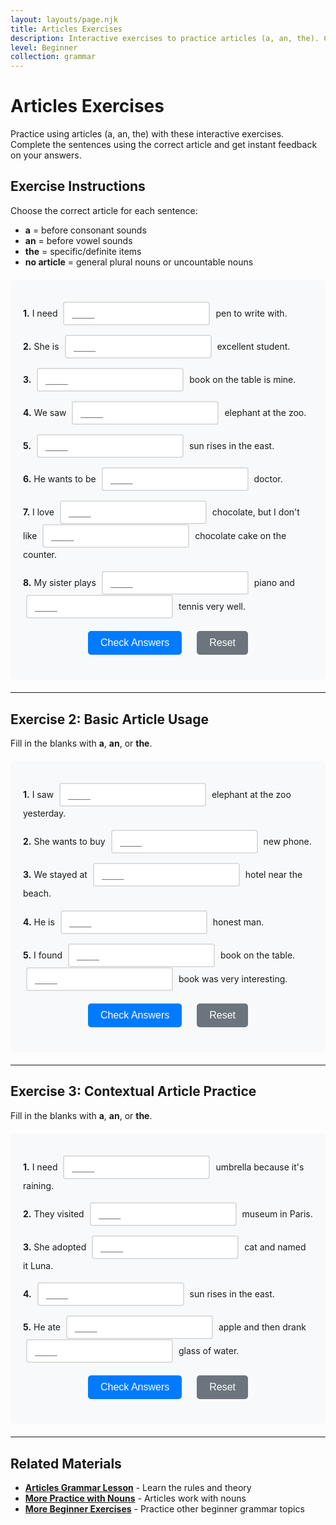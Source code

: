 ```yaml
---
layout: layouts/page.njk
title: Articles Exercises
description: Interactive exercises to practice articles (a, an, the). Complete sentences, get instant feedback, and improve your English grammar skills.
level: Beginner
collection: grammar
---
```


# Articles Exercises

Practice using articles (a, an, the) with these interactive exercises. Complete the sentences using the correct article and get instant feedback on your answers.

## Exercise Instructions

Choose the correct article for each sentence:
- **a** = before consonant sounds
- **an** = before vowel sounds  
- **the** = specific/definite items
- **no article** = general plural nouns or uncountable nouns

<div class="interactive-exercise" id="articles-exercise" data-exercise-id="articles-beginner">
  <div class="exercise-item">
    <p><strong>1.</strong> I need <input type="text" class="fill-blank" data-answer="a" placeholder="____"> pen to write with.</p>
  </div>
  
  <div class="exercise-item">
    <p><strong>2.</strong> She is <input type="text" class="fill-blank" data-answer="an" placeholder="____"> excellent student.</p>
  </div>
  
  <div class="exercise-item">
    <p><strong>3.</strong> <input type="text" class="fill-blank" data-answer="The" placeholder="____"> book on the table is mine.</p>
  </div>
  
  <div class="exercise-item">
    <p><strong>4.</strong> We saw <input type="text" class="fill-blank" data-answer="an" placeholder="____"> elephant at the zoo.</p>
  </div>
  
  <div class="exercise-item">
    <p><strong>5.</strong> <input type="text" class="fill-blank" data-answer="The" placeholder="____"> sun rises in the east.</p>
  </div>
  
  <div class="exercise-item">
    <p><strong>6.</strong> He wants to be <input type="text" class="fill-blank" data-answer="a" placeholder="____"> doctor.</p>
  </div>
  
  <div class="exercise-item">
    <p><strong>7.</strong> I love <input type="text" class="fill-blank" data-answer="" placeholder="____"> chocolate, but I don't like <input type="text" class="fill-blank" data-answer="the" placeholder="____"> chocolate cake on the counter.</p>
  </div>
  
  <div class="exercise-item">
    <p><strong>8.</strong> My sister plays <input type="text" class="fill-blank" data-answer="the" placeholder="____"> piano and <input type="text" class="fill-blank" data-answer="" placeholder="____"> tennis very well.</p>
  </div>
  
  <div class="exercise-controls">
    <button onclick="checkAnswers('articles-exercise')" class="check-btn">Check Answers</button>
    <button onclick="resetExercise('articles-exercise')" class="reset-btn">Reset</button>
  </div>
  
  <div id="articles-exercise-results" class="results-section" style="display: none;">
    <h4>Results:</h4>
    <p id="articles-exercise-score"></p>
    <div id="articles-exercise-feedback"></div>
  </div>
</div>

---

## Exercise 2: Basic Article Usage

Fill in the blanks with **a**, **an**, or **the**.

<div class="interactive-exercise" id="articles-exercise-2" data-exercise-id="articles-basic-usage">
  <div class="exercise-item">
    <p><strong>1.</strong> I saw <input type="text" class="fill-blank" data-answer="an" placeholder="____"> elephant at the zoo yesterday.</p>
  </div>
  
  <div class="exercise-item">
    <p><strong>2.</strong> She wants to buy <input type="text" class="fill-blank" data-answer="a" placeholder="____"> new phone.</p>
  </div>
  
  <div class="exercise-item">
    <p><strong>3.</strong> We stayed at <input type="text" class="fill-blank" data-answer="a" placeholder="____"> hotel near the beach.</p>
  </div>
  
  <div class="exercise-item">
    <p><strong>4.</strong> He is <input type="text" class="fill-blank" data-answer="an" placeholder="____"> honest man.</p>
  </div>
  
  <div class="exercise-item">
    <p><strong>5.</strong> I found <input type="text" class="fill-blank" data-answer="a" placeholder="____"> book on the table. <input type="text" class="fill-blank" data-answer="The" placeholder="____"> book was very interesting.</p>
  </div>
  
  <div class="exercise-controls">
    <button onclick="checkAnswers('articles-exercise-2')" class="check-btn">Check Answers</button>
    <button onclick="resetExercise('articles-exercise-2')" class="reset-btn">Reset</button>
  </div>
  
  <div id="articles-exercise-2-results" class="results-section" style="display: none;">
    <h4>Results:</h4>
    <p id="articles-exercise-2-score"></p>
    <div id="articles-exercise-2-feedback"></div>
  </div>
</div>

---

## Exercise 3: Contextual Article Practice

Fill in the blanks with **a**, **an**, or **the**.

<div class="interactive-exercise" id="articles-exercise-3" data-exercise-id="articles-contextual">
  <div class="exercise-item">
    <p><strong>1.</strong> I need <input type="text" class="fill-blank" data-answer="an" placeholder="____"> umbrella because it's raining.</p>
  </div>
  
  <div class="exercise-item">
    <p><strong>2.</strong> They visited <input type="text" class="fill-blank" data-answer="a" placeholder="____"> museum in Paris.</p>
  </div>
  
  <div class="exercise-item">
    <p><strong>3.</strong> She adopted <input type="text" class="fill-blank" data-answer="a" placeholder="____"> cat and named it Luna.</p>
  </div>
  
  <div class="exercise-item">
    <p><strong>4.</strong> <input type="text" class="fill-blank" data-answer="The" placeholder="____"> sun rises in the east.</p>
  </div>
  
  <div class="exercise-item">
    <p><strong>5.</strong> He ate <input type="text" class="fill-blank" data-answer="an" placeholder="____"> apple and then drank <input type="text" class="fill-blank" data-answer="a" placeholder="____"> glass of water.</p>
  </div>
  
  <div class="exercise-controls">
    <button onclick="checkAnswers('articles-exercise-3')" class="check-btn">Check Answers</button>
    <button onclick="resetExercise('articles-exercise-3')" class="reset-btn">Reset</button>
  </div>
  
  <div id="articles-exercise-3-results" class="results-section" style="display: none;">
    <h4>Results:</h4>
    <p id="articles-exercise-3-score"></p>
    <div id="articles-exercise-3-feedback"></div>
  </div>
</div>

<script>
function checkAnswers(exerciseId) {
  const exercise = document.getElementById(exerciseId);
  const inputs = exercise.querySelectorAll('.fill-blank');
  const resultsDiv = document.getElementById(exerciseId + '-results');
  const scoreP = document.getElementById(exerciseId + '-score');
  const feedbackDiv = document.getElementById(exerciseId + '-feedback');
  
  let correct = 0;
  let total = inputs.length;
  let feedback = '';
  
  inputs.forEach((input, index) => {
    const userAnswer = input.value.trim().toLowerCase();
    const correctAnswer = input.dataset.answer.toLowerCase();
    
    input.classList.remove('correct', 'incorrect');
    
    if (userAnswer === correctAnswer) {
      input.classList.add('correct');
      correct++;
    } else {
      input.classList.add('incorrect');
      feedback += `<p><strong>Question ${index + 1}:</strong> Your answer: "${input.value}" | Correct answer: "${input.dataset.answer}"</p>`;
    }
  });
  
  resultsDiv.style.display = 'block';
  scoreP.textContent = `Score: ${correct}/${total} (${Math.round(correct/total*100)}%)`;
  
  if (correct === total) {
    feedbackDiv.innerHTML = '<p style="color: green; font-weight: bold;">Excellent! All answers are correct! 🎉</p>';
  } else {
    feedbackDiv.innerHTML = feedback;
  }
}

function resetExercise(exerciseId) {
  const exercise = document.getElementById(exerciseId);
  const inputs = exercise.querySelectorAll('.fill-blank');
  const resultsDiv = document.getElementById(exerciseId + '-results');
  
  inputs.forEach(input => {
    input.value = '';
    input.classList.remove('correct', 'incorrect');
  });
  
  resultsDiv.style.display = 'none';
}
</script>

<style>
.interactive-exercise {
  background: #f8f9fa;
  padding: 20px;
  border-radius: 8px;
  margin: 20px 0;
}

.exercise-item {
  margin: 15px 0;
  line-height: 1.6;
}

.fill-blank {
  border: 2px solid #ddd;
  padding: 8px 12px;
  border-radius: 4px;
  font-size: 16px;
  min-width: 60px;
  margin: 0 5px;
  transition: border-color 0.3s;
}

.fill-blank:focus {
  outline: none;
  border-color: #007bff;
}

.fill-blank.correct {
  border-color: #28a745;
  background-color: #d4edda;
}

.fill-blank.incorrect {
  border-color: #dc3545;
  background-color: #f8d7da;
}

.exercise-controls {
  margin: 20px 0;
  text-align: center;
}

.check-btn, .reset-btn {
  background: #007bff;
  color: white;
  border: none;
  padding: 10px 20px;
  border-radius: 5px;
  cursor: pointer;
  margin: 0 10px;
  font-size: 16px;
  transition: background-color 0.3s;
}

.check-btn:hover {
  background: #0056b3;
}

.reset-btn {
  background: #6c757d;
}

.reset-btn:hover {
  background: #5a6268;
}

.results-section {
  margin-top: 20px;
  padding: 15px;
  background: white;
  border-radius: 5px;
  border-left: 4px solid #007bff;
}

.results-section p {
  margin: 5px 0;
  padding: 5px;
  background: #fff3cd;
  border: 1px solid #ffeaa7;
  border-radius: 3px;
}
</style>

---

## Related Materials

- **[Articles Grammar Lesson](/grammar/beginner/articles/)** - Learn the rules and theory
- **[More Practice with Nouns](/grammar/beginner/plural-nouns/)** - Articles work with nouns
- **[More Beginner Exercises](/exercises/)** - Practice other beginner grammar topics